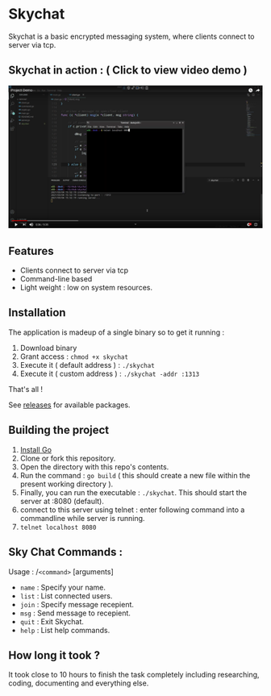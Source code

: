 # Skychat

Skychat is a basic encrypted messaging system, where clients connect to server via tcp.

## Skychat in action : ( Click to view video demo )

[![youtube demo](/README/thumb.png)](https://www.youtube.com/watch?v=30-eSvU4Rfk)


## Features

- Clients connect to server via tcp
- Command-line based
- Light weight : low on system resources.

## Installation

The application is madeup of a single binary so to get it running :
1. Download binary
2. Grant access : `chmod +x skychat`
3. Execute it ( default address ) : `./skychat`
4. Execute it ( custom  address ) : `./skychat -addr :1313`

That's all !

See [releases](github.com/FrappeFortyTwo/skychat/releases) for available packages.

## Building the project

1. [Install Go](https://goverse.dev/p1/)
2. Clone or fork this repository.
3. Open the directory with this repo's contents.
4. Run the command : `go build` ( this should create a new file within the present working directory ).
5. Finally, you can run the executable : `./skychat`. This should start the server at :8080 (default).
6. connect to this server using telnet : enter following command into a commandline while server is running.
7. `telnet localhost 8080`

## Sky Chat Commands :

Usage : /`<command>` [arguments]

* `name` : Specify your name.
* `list` : List connected users.
* `join` : Specify message recepient.
* `msg`  : Send message to recepient.
* `quit` : Exit Skychat.
* `help` : List help commands.

## How long it took ?
It took close to 10 hours to finish the task completely including researching, coding, documenting and everything else.
